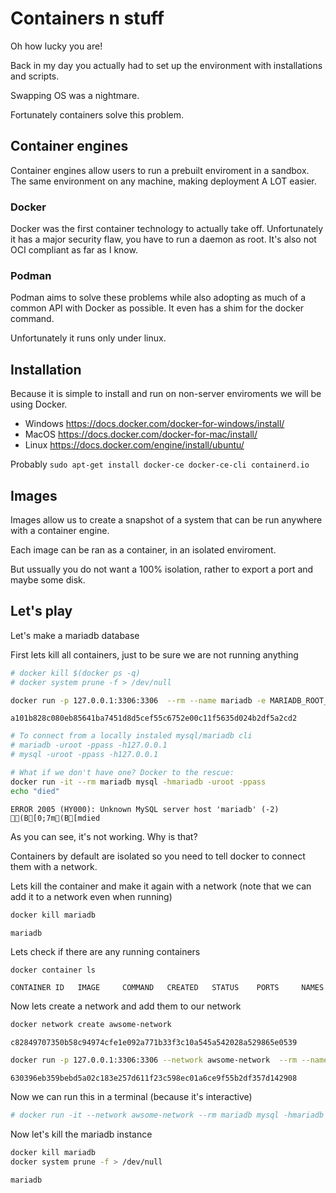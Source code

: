 # Containers n stuff

Oh how lucky you are!

Back in my day you actually had to set up the environment
with installations and scripts.

Swapping OS was a nightmare.

Fortunately containers solve this problem.

## Container engines
Container engines allow users to run a prebuilt enviroment in a sandbox.
The same environment on any machine, making deployment A LOT easier.

### Docker
Docker was the first container technology to actually take off.
Unfortunately it has a major security flaw, you have to run a daemon
as root. It's also not OCI compliant as far as I know.

### Podman
Podman aims to solve these problems while also adopting as much of 
a common API with Docker as possible. It even has a shim for the docker command.

Unfortunately it runs only under linux.

## Installation
Because it is simple to install and run on non-server enviroments we will be using Docker.

* Windows https://docs.docker.com/docker-for-windows/install/
* MacOS https://docs.docker.com/docker-for-mac/install/
* Linux https://docs.docker.com/engine/install/ubuntu/

Probably `sudo apt-get install docker-ce docker-ce-cli containerd.io`

## Images
Images allow us to create a snapshot of a system that can be run anywhere with a container engine.

Each image can be ran as a container, in an isolated enviroment.

But ussually you do not want a 100% isolation, rather to export a port and maybe some disk.

## Let's play
Let's make a mariadb database


First lets kill all containers, just to be sure we are not running anything


```bash
# docker kill $(docker ps -q)
# docker system prune -f > /dev/null
```


```bash
docker run -p 127.0.0.1:3306:3306  --rm --name mariadb -e MARIADB_ROOT_PASSWORD=pass -d mariadb:latest
```

    a101b828c080eb85641ba7451d8d5cef55c6752e00c11f5635d024b2df5a2cd2



```bash
# To connect from a locally instaled mysql/mariadb cli
# mariadb -uroot -ppass -h127.0.0.1
# mysql -uroot -ppass -h127.0.0.1
```


```bash
# What if we don't have one? Docker to the rescue:
docker run -it --rm mariadb mysql -hmariadb -uroot -ppass
echo "died"
```

    ERROR 2005 (HY000): Unknown MySQL server host 'mariadb' (-2)
    (B[0;7m(B[mdied


As you can see, it's not working. Why is that?

Containers by default are isolated so you need to tell docker to connect them with a network.

Lets kill the container and make it again with a network (note that we can add it to a network even when running)


```bash
docker kill mariadb
```

    mariadb


Lets check if there are any running containers


```bash
docker container ls
```

    CONTAINER ID   IMAGE     COMMAND   CREATED   STATUS    PORTS     NAMES


Now lets create a network and add them to our network


```bash
docker network create awsome-network
```

    c82849707350b58c94974cfe1e092a771b33f3c10a545a542028a529865e0539



```bash
docker run -p 127.0.0.1:3306:3306 --network awsome-network  --rm --name mariadb -e MARIADB_ROOT_PASSWORD=pass -d mariadb:latest
```

    630396eb359bebd5a02c183e257d611f23c598ec01a6ce9f55b2df357d142908


Now we can run this in a terminal (because it's interactive)


```bash
# docker run -it --network awsome-network --rm mariadb mysql -hmariadb -uroot -ppassb
```

Now let's kill the mariadb instance


```bash
docker kill mariadb
docker system prune -f > /dev/null
```

    mariadb



```bash

```

